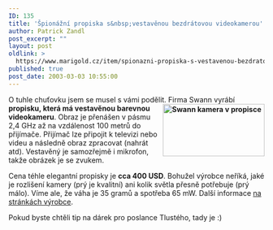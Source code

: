 ```yaml
---
ID: 135
title: 'Špionážní propiska s&nbsp;vestavěnou bezdrátovou videokamerou'
author: Patrick Zandl
post_excerpt: ""
layout: post
oldlink: >
  https://www.marigold.cz/item/spionazni-propiska-s-vestavenou-bezdratovou-videokamerou
published: true
post_date: 2003-03-03 10:55:00
---
```

<p>
O tuhle chuťovku jsem se musel s vámi podělit. Firma Swann vyrábí <STRONG>propisku, která má <IMG height=103 alt="Swann kamera v propisce" src="/wp-content/uploads/swannpencam.jpg" width=200 align=right>vestavěnou barevnou videokameru</STRONG>. Obraz je přenášen v pásmu 2,4 GHz až na vzdálenost 100 metrů do přijímače. Přijímač lze připojit k televizi nebo videu a následně obraz zpracovat (nahrát atd). Vestavěný je samozřejmě i mikrofon, takže obrázek je se zvukem.</p>

<p>
Cena téhle elegantní propisky je <STRONG>cca 400 USD</STRONG>. Bohužel výrobce neříká, jaké je rozlišení kamery (prý je kvalitní) ani kolik světla přesně potřebuje (prý málo). Víme ale, že váha je 35 gramů a spotřeba 65 mW. Další informace <A href="http://www.swann.com.au/products/security/pencam/pencam.htm#features" target=_blank>na stránkách výrobce</A>.</p>

<p>
Pokud byste chtěli tip na dárek pro poslance Tlustého, tady je :)</p>

<p>
&#160;</p>
